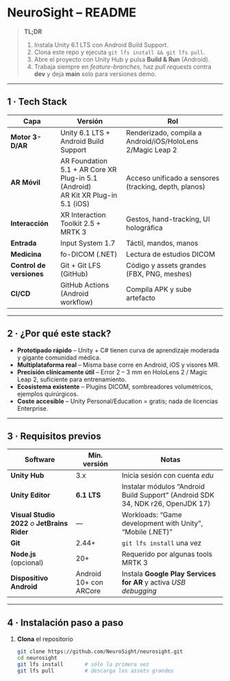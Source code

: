 # NeuroSight – README

> **TL;DR**
>
> 1. Instala Unity 6.1 LTS con Android Build Support.
> 2. Clona este repo y ejecuta `git lfs install && git lfs pull`.
> 3. Abre el proyecto con Unity Hub y pulsa **Build & Run** (Android).
> 4. Trabaja siempre en _feature-branches_, haz _pull requests_ contra **dev** y deja **main** solo para versiones demo.

---

## 1 · Tech Stack

| Capa                     | Versión                                                                             | Rol                                                        |
| ------------------------ | ----------------------------------------------------------------------------------- | ---------------------------------------------------------- |
| **Motor 3-D/AR**         | Unity 6.1 LTS + Android Build Support                                               | Renderizado, compila a Android/iOS/HoloLens 2/Magic Leap 2 |
| **AR Móvil**             | AR Foundation 5.1 + AR Core XR Plug-in 5.1 (Android)<br>AR Kit XR Plug-in 5.1 (iOS) | Acceso unificado a sensores (tracking, depth, planos)      |
| **Interacción**          | XR Interaction Toolkit 2.5 + MRTK 3                                                 | Gestos, hand-tracking, UI holográfica                      |
| **Entrada**              | Input System 1.7                                                                    | Táctil, mandos, manos                                      |
| **Medicina**             | fo-DICOM (.NET)                                                                     | Lectura de estudios DICOM                                  |
| **Control de versiones** | Git + Git LFS (GitHub)                                                              | Código y assets grandes (FBX, PNG, meshes)                 |
| **CI/CD**                | GitHub Actions (Android workflow)                                                   | Compila APK y sube artefacto                               |

---

## 2 · ¿Por qué este stack?

- **Prototipado rápido** – Unity + C# tienen curva de aprendizaje moderada y gigante comunidad médica.
- **Multiplataforma real** – Misma base corre en Android, iOS y visores MR.
- **Precisión clínicamente útil** – Error 2 – 3 mm en HoloLens 2 / Magic Leap 2, suficiente para entrenamiento.
- **Ecosistema existente** – Plugins DICOM, sombreadores volumétricos, ejemplos quirúrgicos.
- **Coste accesible** – Unity Personal/Education = gratis; nada de licencias Enterprise.

---

## 3 · Requisitos previos

| Software                                       | Min. versión           | Notas                                                                          |
| ---------------------------------------------- | ---------------------- | ------------------------------------------------------------------------------ |
| **Unity Hub**                                  | 3.x                    | Inicia sesión con cuenta _edu_                                                 |
| **Unity Editor**                               | **6.1 LTS**            | Instalar módulos “Android Build Support” (Android SDK 34, NDK r26, OpenJDK 17) |
| **Visual Studio 2022** _o_ **JetBrains Rider** | —                      | Workloads: “Game development with Unity”, “Mobile (.NET)”                      |
| **Git**                                        | 2.44+                  | `git lfs install` una vez                                                      |
| **Node.js** (opcional)                         | 20+                    | Requerido por algunas tools MRTK 3                                             |
| **Dispositivo Android**                        | Android 10+ con ARCore | Instala **Google Play Services for AR** y activa _USB debugging_               |

---

## 4 · Instalación paso a paso

1. **Clona** el repositorio
   ```bash
   git clone https://github.com/NeuroSight/neurosight.git
   cd neurosight
   git lfs install       # sólo la primera vez
   git lfs pull          # descarga los assets grandes
   ```
